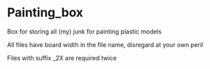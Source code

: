 # Painting_box
Box for storing all (my) junk for painting plastic models

All files have board width in the file name, disregard at your own peril

Files with suffix _2X are required twice
